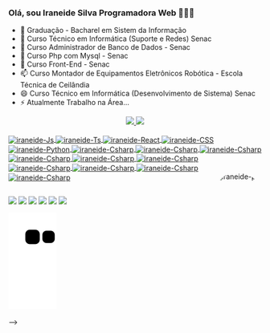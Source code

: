 ### Olá, sou Iraneide Silva Programadora Web 👩🏻‍💻


- 🔭 Graduação - Bacharel em Sistem da Informação
- 🌱 Curso Técnico em Informática (Suporte e Redes) Senac 
- 👯 Curso Administrador de Banco de Dados - Senac 
- 🤔 Curso Php com Mysql - Senac 
- 💬 Curso Front-End - Senac 
- 📫 Curso Montador de Equipamentos Eletrônicos Robótica - Escola Técnica de Ceilândia
- 😄 Curso Técnico em Informática (Desenvolvimento de Sistema) Senac 
- ⚡ Atualmente Trabalho na Área...

<div align="center">
  <a href="https://github.com/Iraneide">
  <img height="180em" src="https://github-readme-stats.vercel.app/api?username=Iraneide&show_icons=true&theme=radical&include_all_commits=true&count_private=true"/>
  <img height="180em" src="https://github-readme-stats.vercel.app/api/top-langs/?username=Iraneide&layout=compact&langs_count=7&theme=radical"/>
</div>
  
  <div style="display: inline_block"><br>
  <img align="center" alt="iraneide-Js" height="30" width="40" src="https://cdn.jsdelivr.net/gh/devicons/devicon/icons/java/java-original-wordmark.svg" />
  <img align="center" alt="iraneide-Ts" height="30" width="40" src="https://cdn.jsdelivr.net/gh/devicons/devicon/icons/php/php-original.svg" />
  <img align="center" alt="iraneide-React" height="30" width="40" src="https://cdn.jsdelivr.net/gh/devicons/devicon/icons/angularjs/angularjs-original.svg" />
  <img align="center" alt="iraneide-CSS" height="30" width="40" src="https://cdn.jsdelivr.net/gh/devicons/devicon/icons/bootstrap/bootstrap-original.svg" />
  <img align="center" alt="iraneide-Python" height="30" width="40" src="https://cdn.jsdelivr.net/gh/devicons/devicon/icons/css3/css3-original-wordmark.svg" />
  <img align="center" alt="iraneide-Csharp" height="30" width="40" src="https://cdn.jsdelivr.net/gh/devicons/devicon/icons/html5/html5-original-wordmark.svg" />
  <img align="center" alt="iraneide-Csharp" height="30" width="40" src="https://cdn.jsdelivr.net/gh/devicons/devicon/icons/javascript/javascript-original.svg" />
  <img align="center" alt="iraneide-Csharp" height="30" width="40" src="https://cdn.jsdelivr.net/gh/devicons/devicon/icons/mysql/mysql-original-wordmark.svg" />
  <img align="center" alt="iraneide-Csharp" height="30" width="40" src= "https://cdn.jsdelivr.net/gh/devicons/devicon/icons/filezilla/filezilla-plain.svg" />
  <img align="center" alt="iraneide-Csharp" height="30" width="40" src= "https://cdn.jsdelivr.net/gh/devicons/devicon/icons/oracle/oracle-original.svg" />
  <img align="center" alt="iraneide-Csharp" height="30" width="40" src= "https://cdn.jsdelivr.net/gh/devicons/devicon/icons/postgresql/postgresql-original-wordmark.svg" />
  <img align="center" alt="iraneide-Csharp" height="30" width="40" src= "https://cdn.jsdelivr.net/gh/devicons/devicon/icons/putty/putty-original.svg" />
  <img align="center" alt="iraneide-Csharp" height="30" width="40" src= "https://cdn.jsdelivr.net/gh/devicons/devicon/icons/tomcat/tomcat-original-wordmark.svg" />
  <img align="center" alt="iraneide-Csharp" height="30" width="40" src= "https://cdn.jsdelivr.net/gh/devicons/devicon/icons/vscode/vscode-original.svg" />
  <img align="center" alt="iraneide-Csharp" height="30" width="40" src= "https://cdn.jsdelivr.net/gh/devicons/devicon/icons/wordpress/wordpress-original.svg" />
   
    
  <img align="right" alt="iraneide-pic" height="150" style="border-radius:50px;" src="https://media.discordapp.net/attachments/639956127056134178/890373478988013628/Publicacoes_Instagram_1_1.png?width=676&height=676">
</div>
  
##
  
  <div> 
  <a href="https://www.youtube.com/channel/UC_-uuuZbY0AAt9CViNzvc-Q" target="_blank"><img src="https://img.shields.io/badge/YouTube-FF0000?style=for-the-badge&logo=youtube&logoColor=white" target="_blank"></a>
  <a href="https://instagram.com/iraneide.ti" target="_blank"><img src="https://img.shields.io/badge/-Instagram-%23E4405F?style=for-the-badge&logo=instagram&logoColor=white" target="_blank"></a>
 	<a href="https://www.twitch.tv/" target="_blank"><img src="https://img.shields.io/badge/Twitch-9146FF?style=for-the-badge&logo=twitch&logoColor=white" target="_blank"></a>
 <a href="https://discord.gg/wagxzStdcR" target="_blank"><img src="https://img.shields.io/badge/Discord-7289DA?style=for-the-badge&logo=discord&logoColor=white" target="_blank"></a> 
  <a href = "mailto:contatoiraneide.ti@gmail.com"><img src="https://img.shields.io/badge/-Gmail-%23333?style=for-the-badge&logo=gmail&logoColor=white" target="_blank"></a>
  <a href="https://www.linkedin.com/in/iraneide-silva-154346115" target="_blank"><img src="https://img.shields.io/badge/-LinkedIn-%230077B5?style=for-the-badge&logo=linkedin&logoColor=white" target="_blank"></a> 
  
 
  ![Snake animation](https://github.com/rafaballerini/rafaballerini/blob/output/github-contribution-grid-snake.svg)
 
</div>
-->
